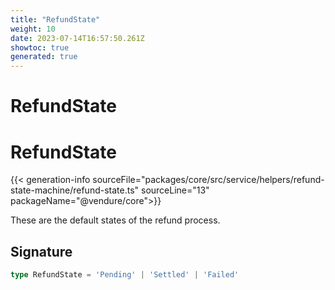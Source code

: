 ```yaml
---
title: "RefundState"
weight: 10
date: 2023-07-14T16:57:50.261Z
showtoc: true
generated: true
---
```

<!-- This file was generated from the Vendure source. Do not modify. Instead, re-run the "docs:build" script -->

# RefundState
<div class="symbol">


# RefundState

{{< generation-info sourceFile="packages/core/src/service/helpers/refund-state-machine/refund-state.ts" sourceLine="13" packageName="@vendure/core">}}

These are the default states of the refund process.

## Signature

```TypeScript
type RefundState = 'Pending' | 'Settled' | 'Failed'
```
</div>
